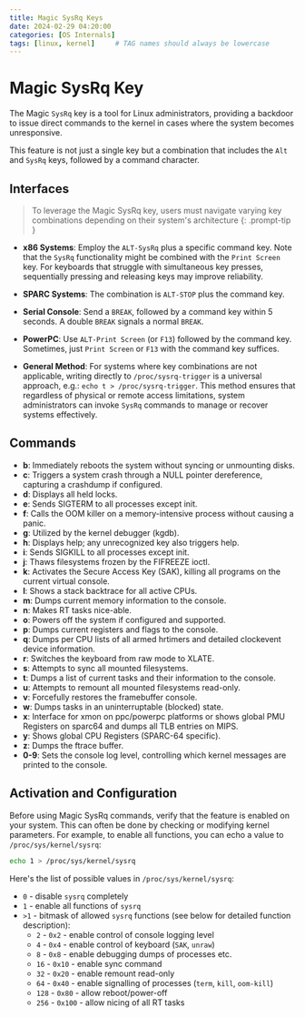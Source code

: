 ```yaml
---
title: Magic SysRq Keys 
date: 2024-02-29 04:20:00
categories: [OS Internals]
tags: [linux, kernel]     # TAG names should always be lowercase
---
```


# Magic SysRq Key

The Magic `SysRq` key is a tool for Linux administrators, providing a backdoor to issue direct commands to the kernel in cases where the system becomes unresponsive. 

This feature is not just a single key but a combination that includes the `Alt` and `SysRq` keys, followed by a command character. 


## Interfaces

> To leverage the Magic SysRq key, users must navigate varying key combinations depending on their system's architecture
{: .prompt-tip }


- **x86 Systems**: Employ the `ALT-SysRq` plus a specific command key. Note that the `SysRq` functionality might be combined with the `Print Screen` key. For keyboards that struggle with simultaneous key presses, sequentially pressing and releasing keys may improve reliability.

- **SPARC Systems**: The combination is `ALT-STOP` plus the command key.

- **Serial Console**: Send a `BREAK`, followed by a command key within 5 seconds. A double `BREAK` signals a normal `BREAK`.

- **PowerPC**: Use `ALT-Print Screen` (or `F13`) followed by the command key. Sometimes, just `Print Screen` or `F13` with the command key suffices.

- **General Method**: For systems where key combinations are not applicable, writing directly to `/proc/sysrq-trigger` is a universal approach, e.g.: `echo t > /proc/sysrq-trigger`. This method ensures that regardless of physical or remote access limitations, system administrators can invoke `SysRq` commands to manage or recover systems effectively.


## Commands

- **b**: Immediately reboots the system without syncing or unmounting disks.
- **c**: Triggers a system crash through a NULL pointer dereference, capturing a crashdump if configured.
- **d**: Displays all held locks.
- **e**: Sends SIGTERM to all processes except init.
- **f**: Calls the OOM killer on a memory-intensive process without causing a panic.
- **g**: Utilized by the kernel debugger (kgdb).
- **h**: Displays help; any unrecognized key also triggers help.
- **i**: Sends SIGKILL to all processes except init.
- **j**: Thaws filesystems frozen by the FIFREEZE ioctl.
- **k**: Activates the Secure Access Key (SAK), killing all programs on the current virtual console.
- **l**: Shows a stack backtrace for all active CPUs.
- **m**: Dumps current memory information to the console.
- **n**: Makes RT tasks nice-able.
- **o**: Powers off the system if configured and supported.
- **p**: Dumps current registers and flags to the console.
- **q**: Dumps per CPU lists of all armed hrtimers and detailed clockevent device information.
- **r**: Switches the keyboard from raw mode to XLATE.
- **s**: Attempts to sync all mounted filesystems.
- **t**: Dumps a list of current tasks and their information to the console.
- **u**: Attempts to remount all mounted filesystems read-only.
- **v**: Forcefully restores the framebuffer console.
- **w**: Dumps tasks in an uninterruptable (blocked) state.
- **x**: Interface for xmon on ppc/powerpc platforms or shows global PMU Registers on sparc64 and dumps all TLB entries on MIPS.
- **y**: Shows global CPU Registers (SPARC-64 specific).
- **z**: Dumps the ftrace buffer.
- **0-9**: Sets the console log level, controlling which kernel messages are printed to the console.


## Activation and Configuration

Before using Magic SysRq commands, verify that the feature is enabled on your system. This can often be done by checking or modifying kernel parameters. For example, to enable all functions, you can echo a value to `/proc/sys/kernel/sysrq`:

```bash
echo 1 > /proc/sys/kernel/sysrq
```

Here's the list of possible values in `/proc/sys/kernel/sysrq`:

- `0` - disable `sysrq` completely
- `1` - enable all functions of `sysrq`
- `>1` - bitmask of allowed `sysrq` functions (see below for detailed function description):
  - `2` - `0x2` - enable control of console logging level
  - `4` - `0x4` - enable control of keyboard (`SAK`, `unraw`)
  - `8` - `0x8` - enable debugging dumps of processes etc.
  - `16` - `0x10` - enable sync command
  - `32` - `0x20` - enable remount read-only
  - `64` - `0x40` - enable signalling of processes (`term`, `kill`, `oom-kill`)
  - `128` - `0x80` - allow reboot/power-off
  - `256` - `0x100` - allow nicing of all RT tasks
